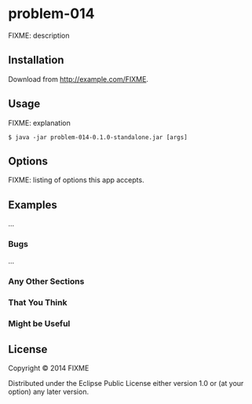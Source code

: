 # problem-014

FIXME: description

## Installation

Download from http://example.com/FIXME.

## Usage

FIXME: explanation

    $ java -jar problem-014-0.1.0-standalone.jar [args]

## Options

FIXME: listing of options this app accepts.

## Examples

...

### Bugs

...

### Any Other Sections
### That You Think
### Might be Useful

## License

Copyright © 2014 FIXME

Distributed under the Eclipse Public License either version 1.0 or (at
your option) any later version.
